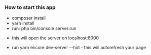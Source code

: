 ### How to start this app
* composer install
* yarn install
* run: php bin/console server:run
- this will open the server on localhost:8000
* run yarn encore dev-server --hot - this will autorefresh your page
